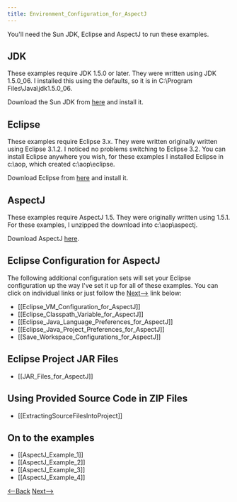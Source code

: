 ```yaml
---
title: Environment_Configuration_for_AspectJ
---
```

You'll need the Sun JDK, Eclipse and AspectJ to run these examples.

## JDK
These examples require JDK 1.5.0 or later. They were written using JDK 1.5.0_06. I installed this using the defaults, so it is in C:\Program Files\Java\jdk1.5.0_06.

Download the Sun JDK from [here](http://java.sun.com/j2se/1.5.0/download.jsp) and install it.

## Eclipse
These examples require Eclipse 3.x. They were written originally written using Eclipse 3.1.2. I noticed no problems switching to Eclipse 3.2. You can install Eclipse anywhere you wish, for these examples I installed Eclipse in c:\aop, which created c:\aop\eclipse.

Download Eclipse from [here](http://www.eclipse.org/downloads/) and install it.

## AspectJ
These examples require AspectJ 1.5. They were originally written using 1.5.1. For these examples, I unzipped the download into c:\aop\aspectj.

Download AspectJ [here](http://www.eclipse.org/aspectj/downloads.php).

## Eclipse Configuration for AspectJ
The following additional configuration sets will set your Eclipse configuration up the way I've set it up for all of these examples. You can click on individual links or just follow the [Next-->]({{site.pagesurl}}/Eclipse_VM_Configuration_for_AspectJ) link below:
* [[Eclipse_VM_Configuration_for_AspectJ]]
* [[Eclipse_Classpath_Variable_for_AspectJ]]
* [[Eclipse_Java_Language_Preferences_for_AspectJ]]
* [[Eclipse_Java_Project_Preferences_for_AspectJ]]
* [[Save_Workspace_Configurations_for_AspectJ]]

## Eclipse Project JAR Files
* [[JAR_Files_for_AspectJ]]

## Using Provided Source Code in ZIP Files
* [[ExtractingSourceFilesIntoProject]]

## On to the examples
* [[AspectJ_Example_1]]
* [[AspectJ_Example_2]]
* [[AspectJ_Example_3]]
* [[AspectJ_Example_4]]

[<--Back]({{site.pagesurl}}/AspectJ_Self_Study) [Next-->]({{site.pagesurl}}/Eclipse_VM_Configuration_for_AspectJ)
